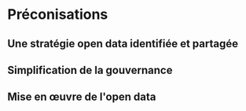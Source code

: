 # Préconisations

## Une stratégie open data identifiée et partagée

## Simplification de la gouvernance

## Mise en œuvre de l'open data
